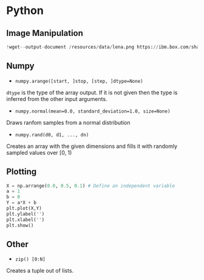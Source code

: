 # Python

## Image Manipulation

```python
!wget--output-document /resources/data/lena.png https://ibm.box.com/shared/static/yqjnv0890doeu3mwb2u97f8rh1p0gd98.png
```

## Numpy

* `numpy.arange([start, ]stop, [step, ]dtype=None)`


`dtype` is the type of the array output. If it is not given then the type is inferred from the other input arguments.

* `numpy.normal(mean=0.0, standard_deviation=1.0, size=None)`

Draws ranfom samples from a normal distribution

* `numpy.rand(d0, d1, ..., dn)`

Creates an array with the given dimensions and fills it with randomly sampled values over [0, 1)


## Plotting

```python
X = np.arrange(0.0, 0.5, 0.1) # Define an independent variable
a = 1
b = 0
Y = a*X + b
plt.plot(X,Y)
plt.ylabel('')
plt.xlabel('')
plt.show()
```

## Other

* `zip() [0:N]`

Creates a tuple out of lists.
